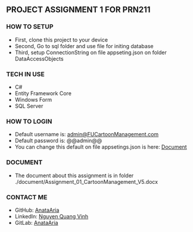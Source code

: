 ## PROJECT ASSIGNMENT 1 FOR PRN211

### HOW TO SETUP
- First, clone this project to your device
- Second, Go to sql folder and use file for initing database
- Third, setup ConnectionString on file appseting.json on folder DataAccessObjects

### TECH IN USE

- C#
- Entity Framework Core
- Windows Form
- SQL Server

### HOW TO LOGIN

- Default username is: admin@FUCartoonManagement.com
- Default password is: @@admin@@
- You can change this default on file appsetings.json is here: [Document](https://github.com/AnataAria/PRN211_Assignment1_Group1/blob/main/document/Assignment_01_CartoonManagement_V5.docx) 

### DOCUMENT
- The document about this assignment is in folder ./document/Assignment_01_CartoonManagement_V5.docx
### CONTACT ME
- GitHub: [AnataAria](https://github.com/AnataAria) 
- LinkedIn: [Nguyen Quang Vinh](https://www.linkedin.com/in/nguy%E1%BB%85n-quang-vinh-980a66265/) 
- GitLab: [AnataAria](https://gitlab.com/AnataAria) 


